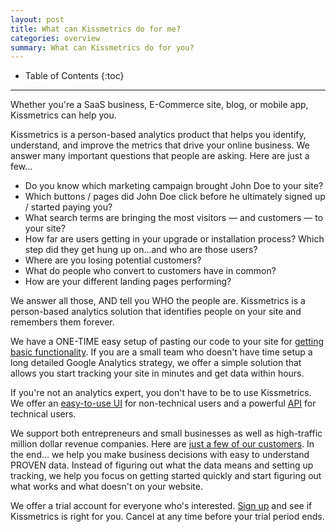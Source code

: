 ```yaml
---
layout: post
title: What can Kissmetrics do for me?
categories: overview
summary: What can Kissmetrics do for you?
---
```

* Table of Contents
{:toc}
* * *

Whether you're a SaaS business, E-Commerce site, blog, or mobile app, Kissmetrics can help you.

Kissmetrics is a person-based analytics product that helps you identify, understand, and improve the metrics that drive your online business. We answer many important questions that people are asking. Here are just a few... 

* Do you know which marketing campaign brought John Doe to your site?
* Which buttons / pages did John Doe click before he ultimately signed up / started paying you?
* What search terms are bringing the most visitors — and customers — to your site?
* How far are users getting in your upgrade or installation process? Which step did they get hung up on...and who are those users?
* Where are you losing potential customers?
* What do people who convert to customers have in common?
* How are your different landing pages performing?

We answer all those, AND tell you WHO the people are. Kissmetrics is a person-based analytics solution that identifies people on your site and remembers them forever.  

We have a ONE-TIME easy setup of pasting our code to your site for [getting basic functionality][auto-track]. If you are a small team who doesn't have time setup a long detailed Google Analytics strategy, we offer a simple solution that allows you start tracking your site in minutes and get data within hours.

If you're not an analytics expert, you don't have to be to use Kissmetrics. We offer an [easy-to-use UI][event-lib] for non-technical users and a powerful [API][apis] for technical users.

We support both entrepreneurs and small businesses as well as high-traffic million dollar revenue companies. Here are [just a few of our customers][customers]. In the end... we help you make business decisions with easy to understand PROVEN data. Instead of figuring out what the data means and setting up tracking, we help you focus on getting started quickly and start figuring out what works and what doesn't on your website.

We offer a trial account for everyone who's interested. [Sign up][sign-up] and see if Kissmetrics is right for you. Cancel at any time before your trial period ends.

[event-lib]: /tools/event-library
[apis]: /apis
[auto-track]: /apis/javascript#events-automatically-tracked
[customers]: http://www.kissmetrics.com/customers
[sign-up]: https://www.kissmetrics.com/signup
